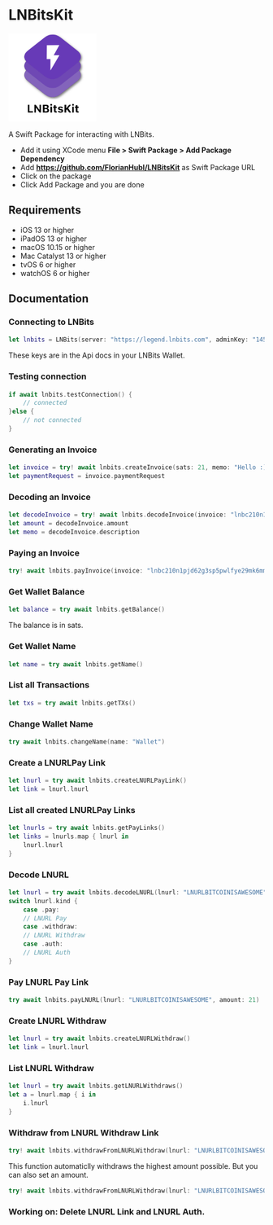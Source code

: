 # LNBitsKit

<img src="https://github.com/FlorianHubl/LNBitsKit/blob/main/LNBitsKit.png" width="173" height="173">

A Swift Package for interacting with LNBits.

- Add it using XCode menu **File > Swift Package > Add Package Dependency**
- Add **https://github.com/FlorianHubl/LNBitsKit** as Swift Package URL
- Click on the package
- Click Add Package and you are done

## Requirements

- iOS 13 or higher
- iPadOS 13 or higher
- macOS 10.15 or higher
- Mac Catalyst 13 or higher
- tvOS 6 or higher
- watchOS 6 or higher

## Documentation

### Connecting to LNBits

```swift
let lnbits = LNBits(server: "https://legend.lnbits.com", adminKey: "145a510c4ce1496e827e1fc34934b980", invoiceKey: "a04c53fec8524ba3aa63d8385e41c288")
```

These keys are in the Api docs in your LNBits Wallet.

### Testing connection

```swift
if await lnbits.testConnection() {
    // connected
}else {
    // not connected
}
```

### Generating an Invoice

```swift
let invoice = try! await lnbits.createInvoice(sats: 21, memo: "Hello :)")
let paymentRequest = invoice.paymentRequest
```

### Decoding an Invoice

```swift
let decodeInvoice = try! await lnbits.decodeInvoice(invoice: "lnbc210n1pjd62g3sp5pwlfye29mk6mmsxzhj8w3cvq4va3tu2uwj2klwjqpguzhw67x38qpp5upej4ls9ytz7ard5ttq93m4ngrz6uw20tgv0jskmmvgv9y0e40wqdq2f38xy6t5wvxqzjccqpjrzjqw6lfdpjecp4d5t0gxk5khkrzfejjxyxtxg5exqsd95py6rhwwh72rpgrgqq3hcqqgqqqqlgqqqqqqgq9q9qxpqysgq9szuwpy2kd7ksk9vsgdnef9z0pdzdermcya50dd7ncgemzzlqptyukew6zd
let amount = decodeInvoice.amount
let memo = decodeInvoice.description
```

### Paying an Invoice

```swift
try! await lnbits.payInvoice(invoice: "lnbc210n1pjd62g3sp5pwlfye29mk6mmsxzhj8w3cvq4va3tu2uwj2klwjqpguzhw67x38qpp5upej4ls9ytz7ard5ttq93m4ngrz6uw20tgv0jskmmvgv9y0e40wqdq2f38xy6t5wvxqzjccqpjrzjqw6lfdpjecp4d5t0gxk5khkrzfejjxyxtxg5exqsd95py6rhwwh72rpgrgqq3hcqqgqqqqlgqqqqqqgq9q9qxpqysgq9szuwpy2kd7ksk9vsgdnef9z0pdzdermcya50dd7ncgemzzlqptyukew6zd2m0ynan6shxv0s02qxvgzkapdfvps59vzx550hul6g0gp0937wp")
```

### Get Wallet Balance

```swift
let balance = try await lnbits.getBalance()
```

The balance is in sats.

### Get Wallet Name

```swift
let name = try await lnbits.getName()
```

### List all Transactions

```swift
let txs = try await lnbits.getTXs()
```

### Change Wallet Name

```swift
try await lnbits.changeName(name: "Wallet")
```

### Create a LNURLPay Link

```swift
let lnurl = try await lnbits.createLNURLPayLink()
let link = lnurl.lnurl
```

### List all created LNURLPay Links

```swift
let lnurls = try await lnbits.getPayLinks()
let links = lnurls.map { lnurl in
    lnurl.lnurl
}
```

### Decode LNURL

```swift
let lnurl = try await lnbits.decodeLNURL(lnurl: "LNURLBITCOINISAWESOME")
switch lnurl.kind {
    case .pay:
    // LNURL Pay
    case .withdraw:
    // LNURL Withdraw
    case .auth:
    // LNURL Auth
}
```

### Pay LNURL Pay Link
```swift
try await lnbits.payLNURL(lnurl: "LNURLBITCOINISAWESOME", amount: 21)
```

### Create LNURL Withdraw
```swift
let lnurl = try await lnbits.createLNURLWithdraw()
let link = lnurl.lnurl
```

### List LNURL Withdraw
```swift
let lnurl = try await lnbits.getLNURLWithdraws()
let a = lnurl.map { i in
    i.lnurl
}
```

### Withdraw from LNURL Withdraw Link
```swift
try! await lnbits.withdrawFromLNURLWithdraw(lnurl: "LNURLBITCOINISAWESOME")
```

This function automaticlly withdraws the highest amount possible. 
But you can also set an amount.

```swift
try! await lnbits.withdrawFromLNURLWithdraw(lnurl: "LNURLBITCOINISAWESOME", amount: 21)
```




### Working on: Delete LNURL Link and LNURL Auth.




